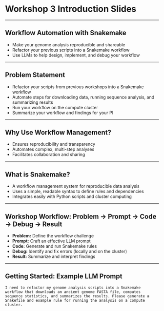 # Workshop 3 Introduction Slides

---

## Workflow Automation with Snakemake

- Make your genome analysis reproducible and shareable
- Refactor your previous scripts into a Snakemake workflow
- Use LLMs to help design, implement, and debug your workflow

---

## Problem Statement

- Refactor your scripts from previous workshops into a Snakemake workflow
- Automate steps for downloading data, running sequence analysis, and summarizing results
- Run your workflow on the compute cluster
- Summarize your workflow and findings for your PI

---

## Why Use Workflow Management?

- Ensures reproducibility and transparency
- Automates complex, multi-step analyses
- Facilitates collaboration and sharing

---

## What is Snakemake?

- A workflow management system for reproducible data analysis
- Uses a simple, readable syntax to define rules and dependencies
- Integrates easily with Python scripts and cluster computing

---

## Workshop Workflow: Problem → Prompt → Code → Debug → Result

- **Problem:** Define the workflow challenge
- **Prompt:** Craft an effective LLM prompt
- **Code:** Generate and run Snakemake rules
- **Debug:** Identify and fix errors (locally and on the cluster)
- **Result:** Summarize and interpret findings

---

## Getting Started: Example LLM Prompt

```
I need to refactor my genome analysis scripts into a Snakemake workflow that downloads an ancient genome FASTA file, computes sequence statistics, and summarizes the results. Please generate a Snakefile and example rule for running the analysis on a compute cluster.
```
